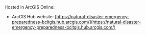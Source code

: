 Hosted in ArcGIS Online:

- ArcGIS Hub website: [https://natural-disaster-emergency-preparedness-bcitgis.hub.arcgis.com/](https://natural-disaster-emergency-preparedness-bcitgis.hub.arcgis.com/)